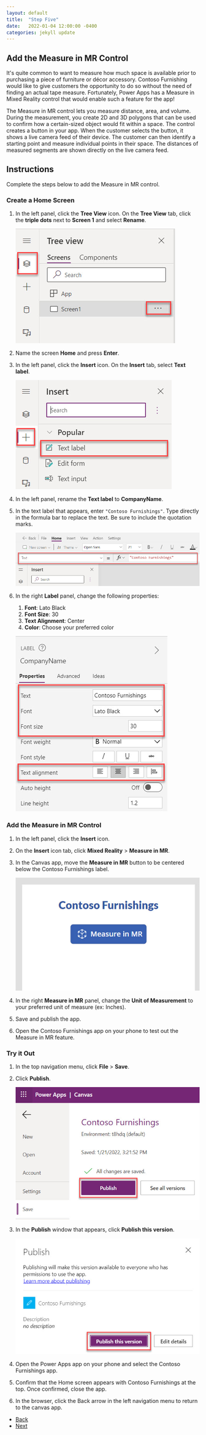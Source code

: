 ```yaml
---
layout: default
title:  "Step Five"
date:   2022-01-04 12:00:00 -0400
categories: jekyll update
---
```

## Add the Measure in MR Control

It's quite common to want to measure how much space is available prior to purchasing a piece of furniture or décor accessory. Contoso Furnishing would like to give customers the opportunity to do so without the need of finding an actual tape measure. Fortunately, Power Apps has a Measure in Mixed Reality control that would enable such a feature for the app!

The Measure in MR control lets you measure distance, area, and volume. During the measurement, you create 2D and 3D polygons that can be used to confirm how a certain-sized object would fit within a space. The control creates a button in your app. When the customer selects the button, it shows a live camera feed of their device. The customer can then identify a starting point and measure individual points in their space. The distances of measured segments are shown directly on the live camera feed.

## Instructions

Complete the steps below to add the Measure in MR control.

### Create a Home Screen

1. In the left panel, click the **Tree View** icon. On the **Tree View** tab, click the **triple dots** next to **Screen 1** and select **Rename**.

    ![A screenshot of the tree view. The tree view icon and triple dots are highlighted.](../images/5-rename-home-screen.jpg)

1. Name the screen **Home** and press **Enter**.
1. In the left panel, click the **Insert** icon. On the **Insert** tab, select **Text label**.

    ![A screenshot of the insert tab. The insert icon and text label button are highlighted.](../images/5-insert-panel.jpg)

1. In the left panel, rename the **Text label** to **CompanyName**.
1. In the text label that appears, enter `"Contoso Furnishings"`. Type directly in the formula bar to replace the text. Be sure to include the quotation marks.

    ![A screenshot of the formula bar. The text option and formula bar are highlighted.](../images/5-formula-bar.jpg)

1. In the right **Label** panel, change the following properties:
    1. **Font**: Lato Black
    1. **Font Size**: 30
    1. **Text Alignment**: Center
    1. **Color**: Choose your preferred color

    ![A screenshot of the label properties. The text, font, font size, and text alignment fields are highlighted.](../images/5-label-properties.jpg)

### Add the Measure in MR Control

1. In the left panel, click the **Insert** icon.
1. On the **Insert** icon tab, click **Mixed Reality** > **Measure in MR**.
1. In the Canvas app, move the **Measure in MR** button to be centered below the Contoso Furnishings label.

    ![A screenshot of the canvas app. The contoso furnishings label is at the top. Below the label is the measure in M R button.](../images/5-measure-mr.jpg)

1. In the right **Measure in MR** panel, change the **Unit of Measurement** to your preferred unit of measure (ex: Inches).
1. Save and publish the app.
1. Open the Contoso Furnishings app on your phone to test out the Measure in MR feature.

### Try it Out

1. In the top navigation menu, click **File** > **Save**.
1. Click **Publish**.

    ![A screenshot of save screen. The publish button is highlighted.](../images/5-publish.jpg)

1. In the **Publish** window that appears, click **Publish this version**.

    ![A screenshot of the publish window. The publish this version button is highlighted.](../images/5-publish-this-version.jpg)

1. Open the Power Apps app on your phone and select the Contoso Furnishings app.
1. Confirm that the Home screen appears with Contoso Furnishings at the top. Once confirmed, close the app.
1. In the browser, click the Back arrow in the left navigation menu to return to the canvas app.

<ul class="actions">
<li><a href="https://aprilspeight.github.io/workshop-mr-powerapps/jekyll/update/2022/01/05/step-four.html" class="button special">Back</a></li>
<li><a href="https://aprilspeight.github.io/workshop-mr-powerapps/jekyll/update/2022/01/03/step-six.html" class="button">Next</a></li>
</ul>